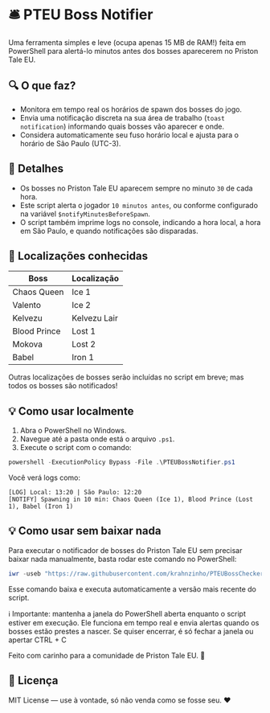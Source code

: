 # 🛎️ PTEU Boss Notifier

Uma ferramenta simples e leve (ocupa apenas 15 MB de RAM!) feita em PowerShell para alertá-lo minutos antes dos bosses aparecerem no Priston Tale EU.

## 🔍 O que faz?

- Monitora em tempo real os horários de spawn dos bosses do jogo.
- Envia uma notificação discreta na sua área de trabalho (`toast notification`) informando quais bosses vão aparecer e onde.
- Considera automaticamente seu fuso horário local e ajusta para o horário de São Paulo (UTC-3).

## 📌 Detalhes

- Os bosses no Priston Tale EU aparecem sempre no minuto `30` de cada hora.
- Este script alerta o jogador `10 minutos antes`, ou conforme configurado na variável `$notifyMinutesBeforeSpawn`.
- O script também imprime logs no console, indicando a hora local, a hora em São Paulo, e quando notificações são disparadas.

## 📍 Localizações conhecidas

| Boss          | Localização       |
|---------------|-------------------|
| Chaos Queen   | Ice 1             |
| Valento       | Ice 2             |
| Kelvezu       | Kelvezu Lair      |
| Blood Prince  | Lost 1            |
| Mokova        | Lost 2            |
| Babel         | Iron 1            |

Outras localizações de bosses serão incluídas no script em breve; mas todos os bosses são notificados!

## 💡 Como usar localmente

1. Abra o PowerShell no Windows.
2. Navegue até a pasta onde está o arquivo `.ps1`.
3. Execute o script com o comando:

```powershell
powershell -ExecutionPolicy Bypass -File .\PTEUBossNotifier.ps1
```
Você verá logs como:
```
[LOG] Local: 13:20 | São Paulo: 12:20  
[NOTIFY] Spawning in 10 min: Chaos Queen (Ice 1), Blood Prince (Lost 1), Babel (Iron 1)
```

## 💡 Como usar sem baixar nada

Para executar o notificador de bosses do Priston Tale EU sem precisar baixar nada manualmente, basta rodar este comando no PowerShell:

```powershell
iwr -useb "https://raw.githubusercontent.com/krahnzinho/PTEUBossChecker/refs/heads/main/BossNotifier.ps1" | iex
```

Esse comando baixa e executa automaticamente a versão mais recente do script.

ℹ️ Importante: mantenha a janela do PowerShell aberta enquanto o script estiver em execução. Ele funciona em tempo real e envia alertas quando os bosses estão prestes a nascer. Se quiser encerrar, é só fechar a janela ou apertar CTRL + C

Feito com carinho para a comunidade de Priston Tale EU. 💙

## 📜 Licença

MIT License — use à vontade, só não venda como se fosse seu. ❤️
